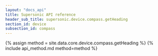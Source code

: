 ```yaml
---
layout: "docs_api"
title: Supersonic API reference
header_sub_title: supersonic.device.compass.getHeading
section_id: device
subsection_id: compass
---
```


{% assign method = site.data.core.device.compass.getHeading %}
{% include api_method.md method=method %}
